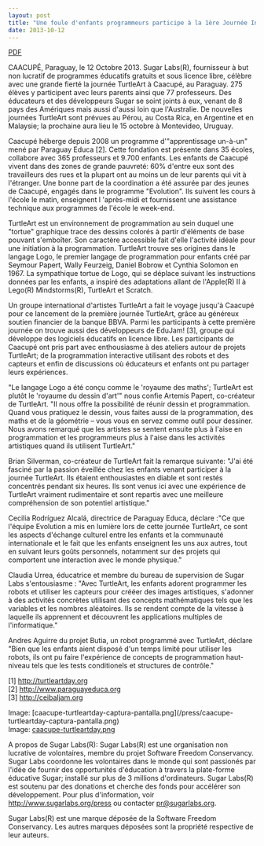 ```yaml
---
layout: post
title: "Une foule d'enfants programmeurs participe à la 1ère Journée Internationale TurtleArt"
date: 2013-10-12
---
```



[PDF](/press/SugarLabsPR-fr.20131015.pdf)

CAACUPÉ, Paraguay, le 12 Octobre 2013. Sugar Labs(R), fournisseur à but non
lucratif de programmes éducatifs gratuits et sous licence libre, célèbre avec
une grande fierté la journée TurtleArt à Caacupé, au Paraguay. 275 élèves y
participent avec leurs parents ainsi que 77 professeurs. Des éducateurs et des
développeurs Sugar se soint joints à eux, venant de 8 pays des Amériques mais
aussi d'aussi loin que l'Australie. De nouvelles journées TurtleArt sont
prévues au Pérou, au Costa Rica, en Argentine et en Malaysie; la prochaine
aura lieu le 15 octobre à Montevideo, Uruguay.

Caacupé héberge depuis 2008 un programme d'"apprentissage un-à-un" mené par
Paraguay Educa [2]. Cette fondation est présente dans 35 écoles, collabore
avec 365 professeurs et 9.700 enfants. Les enfants de Caacupé vivent dans des
zones de grande pauvreté: 60% d'entre eux sont des travailleurs des rues et la
plupart ont au moins un de leur parents qui vit à l'étranger. Une bonne part
de la coordination a été assurée par des jeunes de Caacupé, engagés dans le
programme "Evolution". Ils suivent les cours à l'école le matin, enseignent l
'après-midi et fournissent une assistance technique aux programmes de l'école
le week-end.

TurtleArt est un environnement de programmation au sein duquel une "tortue"
graphique trace des dessins colorés à partir d'éléments de base pouvant
s'emboîter. Son caractère accessible fait d'elle l'activité idéale pour une
initiation à la programmation. TurtleArt trouve ses origines dans le langage
Logo, le premier langage de programmation pour enfants créé par Seymour
Papert, Wally Feurzeig, Daniel Bobrow et Cynthia Solomon en 1967. La
sympathique tortue de Logo, qui se déplace suivant les instructions données
par les enfants, a inspiré des adaptations allant de l'Apple(R) II à Lego(R)
Mindstorms(R), TurtleArt et Scratch.

Un groupe international d'artistes TurtleArt a fait le voyage jusqu'à Caacupé
pour ce lancement de la première journée TurtleArt, grâce au généreux soutien
financier de la banque BBVA. Parmi les participants à cette première journée
on trouve aussi des développeurs de EduJam! [3], groupe qui développe des
logiciels éducatifs en licence libre. Les participants de Caacupé ont pris
part avec enthousiasme à des ateliers autour de projets TurtleArt; de la
programmation interactive utilisant des robots et des capteurs et enfin de
discussions où éducateurs et enfants ont pu partager leurs expériences.

"Le langage Logo a été conçu comme le 'royaume des maths'; TurtleArt est
plutôt le 'royaume du dessin d'art'" nous confie Artemis Papert, co-créateur
de TurtleArt. "Il nous offre la possibilité de réunir dessin et programmation.
Quand vous pratiquez le dessin, vous faites aussi de la programmation, des
maths et de la géométrie – vous vous en servez comme outil pour dessiner. Nous
avons remarqué que les artistes se sentent ensuite plus à l'aise en
programmation et les programmeurs plus à l'aise dans les activités artistiques
quand ils utilisent TurtleArt."

Brian Silverman, co-créateur de TurtleArt fait la remarque suivante: "J'ai été
fasciné par la passion éveillée chez les enfants venant participer à la
journée TurtleArt. Ils étaient enthousiastes en diable et sont restés
concentrés pendant six heures. Ils sont venus ici avec une expérience de
TurtleArt vraiment rudimentaire et sont repartis avec une meilleure
compréhension de son potentiel artistique."

Cecilia Rodríguez Alcalá, directrice de Paraguay Educa, déclare :"Ce que
l'équipe Evolution a mis en lumière lors de cette journée TurtleArt, ce sont
les aspects d'échange culturel entre les enfants et la communauté
internationale et le fait que les enfants enseignent les uns aux autres, tout
en suivant leurs goûts personnels, notamment sur des projets qui comportent
une interaction avec le monde physique."

Claudia Urrea, éducatrice et membre du bureau de supervision de Sugar Labs
s'entousiasme : "Avec TurtleArt, les enfants adorent programmer les robots et
utiliser les capteurs pour crééer des images artistiques, s'adonner à des
activités concrètes utilisant des concepts mathématiques tels que les
variables et les nombres aléatoires. Ils se rendent compte de la vitesse à
laquelle ils apprennent et découvrent les applications multiples de
l'informatique."

Andres Aguirre du projet Butia, un robot programmé avec TurtleArt, déclare
"Bien que les enfants aient disposé d'un temps limité pour utiliser les
robots, ils ont pu faire l'expérience de concepts de programmation haut-niveau
tels que les tests conditionels et structures de contrôle."

[1] <http://turtleartday.org>  
[2] <http://www.paraguayeduca.org>  
[3] <http://ceibaljam.org>

Image: [caacupe-turtleartday-captura-pantalla.png](/press/caacupe-
turtleartday-captura-pantalla.png)  
Image: [caacupe-turtleartday.png](/press/caacupe-turtleartday.png)

A propos de Sugar Labs(R): Sugar Labs(R) est une organisation non lucrative de
volontaires, membre du projet Software Freedom Conservancy. Sugar Labs
coordonne les volontaires dans le monde qui sont passionés par l'idée de
fournir des opportunités d'éducation à travers la plate-forme éducative Sugar;
installé sur plus de 3 millions d'ordinateurs. Sugar Labs(R) est soutenu par
des donations et cherche des fonds pour accélérer son développement. Pour plus
d'information, voir http://www.sugarlabs.org/press ou contacter
pr@sugarlabs.org.

Sugar Labs(R) est une marque déposée de la Software Freedom Conservancy. Les
autres marques déposées sont la propriété respective de leur auteurs.

